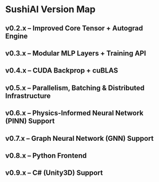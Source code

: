 # SushiAI Version Map

## v0.2.x – Improved Core Tensor + Autograd Engine

## v0.3.x – Modular MLP Layers + Training API

## v0.4.x – CUDA Backprop + cuBLAS

## v0.5.x – Parallelism, Batching & Distributed Infrastructure

## v0.6.x – Physics-Informed Neural Network (PINN) Support

## v0.7.x – Graph Neural Network (GNN) Support

## v0.8.x – Python Frontend

## v0.9.x – C# (Unity3D) Support